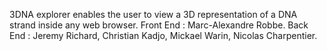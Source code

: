 3DNA explorer enables the user to view a 3D representation of a DNA strand inside any web browser.
Front End : Marc-Alexandre Robbe.
Back End : Jeremy Richard, Christian Kadjo, Mickael Warin, Nicolas Charpentier.